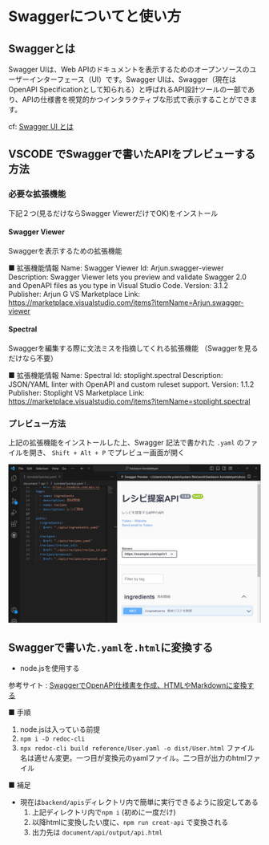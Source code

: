 # Swaggerについてと使い方

## Swaggerとは

Swagger UIは、Web APIのドキュメントを表示するためのオープンソースのユーザーインターフェース（UI）です。Swagger UIは、Swagger（現在は OpenAPI Specificationとして知られる）と呼ばれるAPI設計ツールの一部であり、APIの仕様書を視覚的かつインタラクティブな形式で表示することができます。

cf: [Swagger UI とは](https://apidog.com/jp/blog/how-to-use-swagger-ui/)

## VSCODE でSwaggerで書いたAPIをプレビューする方法

### 必要な拡張機能

下記２つ(見るだけならSwagger ViewerだけでOK)をインストール

#### Swagger Viewer

Swaggerを表示するための拡張機能

■ 拡張機能情報
Name: Swagger Viewer
Id: Arjun.swagger-viewer
Description: Swagger Viewer lets you preview and validate Swagger 2.0 and OpenAPI files as you type in Visual Studio Code.
Version: 3.1.2
Publisher: Arjun G
VS Marketplace Link: https://marketplace.visualstudio.com/items?itemName=Arjun.swagger-viewer

#### Spectral

Swaggerを編集する際に文法ミスを指摘してくれる拡張機能
（Swaggerを見るだけなら不要）

■ 拡張機能情報
Name: Spectral
Id: stoplight.spectral
Description: JSON/YAML linter with OpenAPI and custom ruleset support.
Version: 1.1.2
Publisher: Stoplight
VS Marketplace Link: https://marketplace.visualstudio.com/items?itemName=stoplight.spectral

### プレビュー方法

上記の拡張機能をインストールした上、Swagger 記法で書かれた `.yaml` のファイルを開き、
`Shift + Alt + P` でプレビュー画面が開く

![](asset/2023-11-22-19-29-04.png)


## Swaggerで書いた`.yaml`を`.html`に変換する

- node.jsを使用する

参考サイト : [SwaggerでOpenAPI仕様書を作成、HTMLやMarkdownに変換する](https://zenn.dev/dozo/articles/1e0f542ea59244)

■ 手順
1. node.jsは入っている前提
2. `npm i -D redoc-cli`
3. `npx redoc-cli build reference/User.yaml -o dist/User.html` 
   ファイル名は適せん変更。一つ目が変換元のyamlファイル。二つ目が出力のhtmlファイル

■ 補足
- 現在は`backend/apis`ディレクトリ内で簡単に実行できるように設定してある
    1. 上記ディレクトリ内で`npm i` (初めに一度だけ)
    2. 以降htmlに変換したい度に、`npm run creat-api` で変換される
    3. 出力先は `document/api/output/api.html`